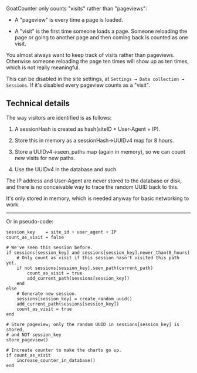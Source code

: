 GoatCounter only counts "visits" rather than "pageviews":

- A "pageview" is every time a page is loaded.

- A "visit" is the first time someone loads a page. Someone reloading the page
  or going to another page and then coming back is counted as one visit.

You almost always want to keep track of visits rather than pageviews. Otherwise
someone reloading the page ten times will show up as ten times, which is not
really meaningful.

This can be disabled in the site settings, at `Settings → Data collection →
Sessions`. If it's disabled every pageview counts as a "visit".

Technical details
-----------------
The way visitors are identified is as follows:

1. A sessionHash is created as hash(siteID + User-Agent + IP).

2. Store this in memory as a sessionHash→UUIDv4 map for 8 hours.

3. Store a UUIDv4→seen_paths map (again in memory), so we can count new visits
   for new paths.

4. Use the UUIDv4 in the database and such.

The IP address and User-Agent are never stored to the database or disk, and
there is no conceivable way to trace the random UUID back to this.

It's only stored in memory, which is needed anyway for basic networking to work.

----

Or in pseudo-code:

    session_key    = site_id + user_agent + IP
    count_as_visit = false

    # We've seen this session before.
    if sessions[session_key] and sessions[session_key].newer_than(8_hours)
        # Only count as visit if this session hasn't visited this path yet.
        if not sessions[session_key].seen_path(current_path)
            count_as_visit = true
            add_current_path(sessions[session_key])
        end
    else
        # Generate new session.
        sessions[session_key] = create_random_uuid()
        add_current_path(sessions[session_key])
        count_as_visit = true
    end

    # Store pageview; only the random UUID in sessions[session_key] is stored,
    # and NOT session_key
    store_pageview()

    # Increate counter to make the charts go up.
    if count_as_visit
        increase_counter_in_database()
    end
